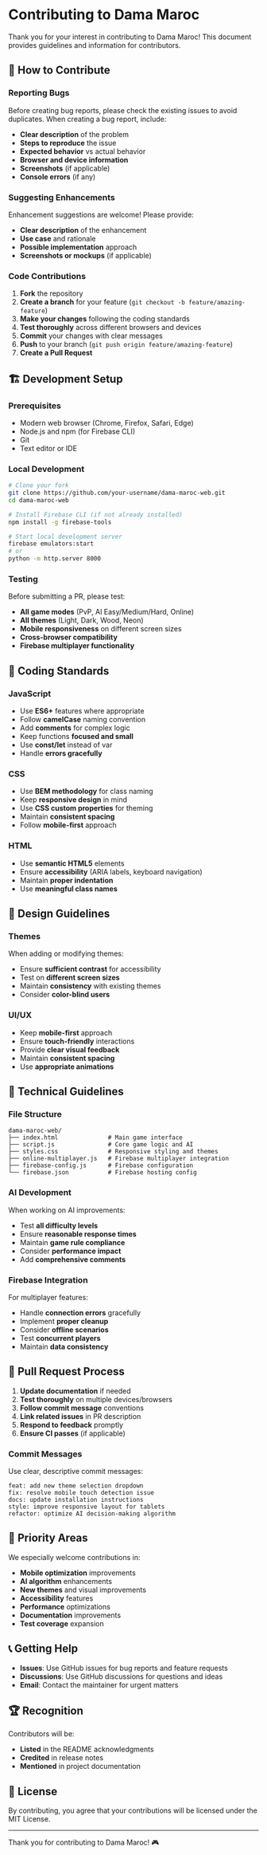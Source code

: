 # Contributing to Dama Maroc

Thank you for your interest in contributing to Dama Maroc! This document provides guidelines and information for contributors.

## 🤝 How to Contribute

### Reporting Bugs

Before creating bug reports, please check the existing issues to avoid duplicates. When creating a bug report, include:

- **Clear description** of the problem
- **Steps to reproduce** the issue
- **Expected behavior** vs actual behavior
- **Browser and device information**
- **Screenshots** (if applicable)
- **Console errors** (if any)

### Suggesting Enhancements

Enhancement suggestions are welcome! Please provide:

- **Clear description** of the enhancement
- **Use case** and rationale
- **Possible implementation** approach
- **Screenshots or mockups** (if applicable)

### Code Contributions

1. **Fork** the repository
2. **Create a branch** for your feature (`git checkout -b feature/amazing-feature`)
3. **Make your changes** following the coding standards
4. **Test thoroughly** across different browsers and devices
5. **Commit** your changes with clear messages
6. **Push** to your branch (`git push origin feature/amazing-feature`)
7. **Create a Pull Request**

## 🏗️ Development Setup

### Prerequisites

- Modern web browser (Chrome, Firefox, Safari, Edge)
- Node.js and npm (for Firebase CLI)
- Git
- Text editor or IDE

### Local Development

```bash
# Clone your fork
git clone https://github.com/your-username/dama-maroc-web.git
cd dama-maroc-web

# Install Firebase CLI (if not already installed)
npm install -g firebase-tools

# Start local development server
firebase emulators:start
# or
python -m http.server 8000
```

### Testing

Before submitting a PR, please test:

- **All game modes** (PvP, AI Easy/Medium/Hard, Online)
- **All themes** (Light, Dark, Wood, Neon)
- **Mobile responsiveness** on different screen sizes
- **Cross-browser compatibility**
- **Firebase multiplayer functionality**

## 📝 Coding Standards

### JavaScript

- Use **ES6+** features where appropriate
- Follow **camelCase** naming convention
- Add **comments** for complex logic
- Keep functions **focused and small**
- Use **const/let** instead of var
- Handle **errors gracefully**

### CSS

- Use **BEM methodology** for class naming
- Keep **responsive design** in mind
- Use **CSS custom properties** for theming
- Maintain **consistent spacing**
- Follow **mobile-first** approach

### HTML

- Use **semantic HTML5** elements
- Ensure **accessibility** (ARIA labels, keyboard navigation)
- Maintain **proper indentation**
- Use **meaningful class names**

## 🎨 Design Guidelines

### Themes

When adding or modifying themes:

- Ensure **sufficient contrast** for accessibility
- Test on **different screen sizes**
- Maintain **consistency** with existing themes
- Consider **color-blind users**

### UI/UX

- Keep **mobile-first** approach
- Ensure **touch-friendly** interactions
- Provide **clear visual feedback**
- Maintain **consistent spacing**
- Use **appropriate animations**

## 🔧 Technical Guidelines

### File Structure

```
dama-maroc-web/
├── index.html              # Main game interface
├── script.js               # Core game logic and AI
├── styles.css              # Responsive styling and themes
├── online-multiplayer.js   # Firebase multiplayer integration
├── firebase-config.js      # Firebase configuration
└── firebase.json           # Firebase hosting config
```

### AI Development

When working on AI improvements:

- Test **all difficulty levels**
- Ensure **reasonable response times**
- Maintain **game rule compliance**
- Consider **performance impact**
- Add **comprehensive comments**

### Firebase Integration

For multiplayer features:

- Handle **connection errors** gracefully
- Implement **proper cleanup**
- Consider **offline scenarios**
- Test **concurrent players**
- Maintain **data consistency**

## 🚀 Pull Request Process

1. **Update documentation** if needed
2. **Test thoroughly** on multiple devices/browsers
3. **Follow commit message** conventions
4. **Link related issues** in PR description
5. **Respond to feedback** promptly
6. **Ensure CI passes** (if applicable)

### Commit Messages

Use clear, descriptive commit messages:

```
feat: add new theme selection dropdown
fix: resolve mobile touch detection issue
docs: update installation instructions
style: improve responsive layout for tablets
refactor: optimize AI decision-making algorithm
```

## 🎯 Priority Areas

We especially welcome contributions in:

- **Mobile optimization** improvements
- **AI algorithm** enhancements
- **New themes** and visual improvements
- **Accessibility** features
- **Performance** optimizations
- **Documentation** improvements
- **Test coverage** expansion

## 📞 Getting Help

- **Issues**: Use GitHub issues for bug reports and feature requests
- **Discussions**: Use GitHub discussions for questions and ideas
- **Email**: Contact the maintainer for urgent matters

## 🏆 Recognition

Contributors will be:

- **Listed** in the README acknowledgments
- **Credited** in release notes
- **Mentioned** in project documentation

## 📄 License

By contributing, you agree that your contributions will be licensed under the MIT License.

---

Thank you for contributing to Dama Maroc! 🎮 